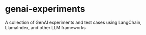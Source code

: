 # genai-experiments
A collection of GenAI experiments and test cases using LangChain, LlamaIndex, and other LLM frameworks
